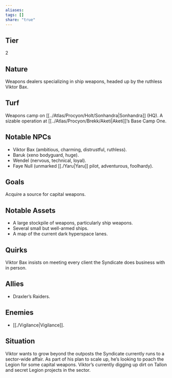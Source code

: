 ```yaml
---
aliases: 
tags: []
share: "true"
---
```

## Tier
2

## Nature
Weapons dealers specializing in ship weapons, headed up by the ruthless Viktor Bax.

## Turf
Weapons camp on [[../Atlas/Procyon/Holt/Sonhandra|Sonhandra]] (HQ). A sizable operation at [[../Atlas/Procyon/Brekk/Aketi|Aketi]]’s Base Camp One.

## Notable NPCs
- Viktor Bax (ambitious, charming, distrustful, ruthless).
- Baruk (xeno bodyguard, huge).
- Wendel (nervous, technical, loyal).
- Faye Null (unmarked [[./Yaru|Yaru]] pilot, adventurous, foolhardy).

## Goals
Acquire a source for capital weapons.

## Notable Assets
- A large stockpile of weapons, particularly ship weapons.
- Several small but well-armed ships.
- A map of the current dark hyperspace lanes.

## Quirks
Viktor Bax insists on meeting every client the Syndicate does business with in person.

## Allies
- Draxler’s Raiders.

## Enemies
- [[./Vigilance|Vigilance]].

## Situation
Viktor wants to grow beyond the outposts the Syndicate currently runs to a sector-wide affair. As part of his plan to scale up, he’s looking to poach the Legion for some capital weapons. Viktor’s currently digging up dirt on Tallon and secret Legion projects in the sector.

